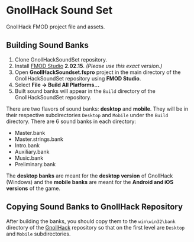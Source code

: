 # GnollHack Sound Set

GnollHack FMOD project file and assets.

## Building Sound Banks

1. Clone GnollHackSoundSet repository.
2. Install [FMOD Studio](https://www.fmod.com/) **2.02.15**. *(Please use this exact version.)*
3. Open **GnollHackSoundset.fspro** project in the main directory of the GnollHackSoundSet repository using **FMOD Studio**.
4. Select **File → Build All Platforms...**
5. Built sound banks will appear in the `Build` directory of the GnollHackSoundSet repository.

There are two flavors of sound banks: **desktop** and **mobile**. They will be in their respective subdirectories `Desktop` and `Mobile` under the `Build` directory. There are 6 sound banks in each directory:

- Master.bank
- Master.strings.bank
- Intro.bank
- Auxiliary.bank
- Music.bank
- Preliminary.bank

The **desktop banks** are meant for the **desktop version** of GnollHack (Windows) and the **mobile banks** are meant for the **Android and iOS versions** of the game.

## Copying Sound Banks to GnollHack Repository

 After building the banks, you should copy them to the `win\win32\bank` directory of the [GnollHack](https://github.com/hyvanmielenpelit/GnollHack) repository so that on the first level are `Desktop` and `Mobile` subdirectories.

